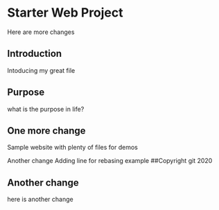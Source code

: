 # Starter Web Project
Here are more changes
## Introduction
Intoducing my great file
## Purpose
what is the purpose in life?
## One more change
Sample website with plenty of files for demos

Another change
Adding line for rebasing example
##Copyright
git 2020
##  Another change
here is another change